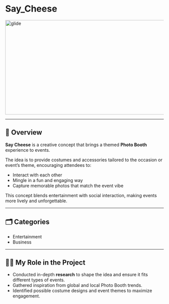 # Say_Cheese

<img width="2900" height="300" alt="glide" src="https://github.com/user-attachments/assets/9aef76a7-1425-451a-a39a-0bfe50fec07e" />

---

## 📌 Overview  
**Say Cheese** is a creative concept that brings a themed **Photo Booth** experience to events.  

The idea is to provide costumes and accessories tailored to the occasion or event’s theme, encouraging attendees to:  
- Interact with each other  
- Mingle in a fun and engaging way  
- Capture memorable photos that match the event vibe  

This concept blends entertainment with social interaction, making events more lively and unforgettable.  

---

## 🗂 Categories  
- Entertainment  
- Business  

---

## 👩‍💻 My Role in the Project  
- Conducted in-depth **research** to shape the idea and ensure it fits different types of events.  
- Gathered inspiration from global and local Photo Booth trends.  
- Identified possible costume designs and event themes to maximize engagement.  

